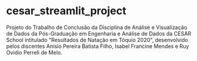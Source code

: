 # cesar_streamlit_project
Projeto do Trabalho de Conclusão da Disciplina de Análise e Visualização de Dados da Pós-Graduação em Engenharia e Análise de Dados da CESAR School intitulado "Resultados de Natação em Tóquio 2020", desenvolvido pelos discentes Anísio Pereira Batista Filho, Isabel Francine Mendes e Ruy Ovidio Perreli de Melo.
